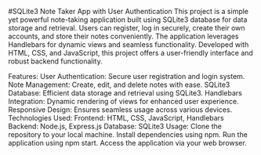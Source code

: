 #SQLite3 Note Taker App with User Authentication
This project is a simple yet powerful note-taking application built using SQLite3 database for data storage and retrieval. Users can register, log in securely, create their own accounts, and store their notes conveniently. The application leverages Handlebars for dynamic views and seamless functionality. Developed with HTML, CSS, and JavaScript, this project offers a user-friendly interface and robust backend functionality.

Features:
User Authentication: Secure user registration and login system.
Note Management: Create, edit, and delete notes with ease.
SQLite3 Database: Efficient data storage and retrieval using SQLite3.
Handlebars Integration: Dynamic rendering of views for enhanced user experience.
Responsive Design: Ensures seamless usage across various devices.
Technologies Used:
Frontend: HTML, CSS, JavaScript, Handlebars
Backend: Node.js, Express.js
Database: SQLite3
Usage:
Clone the repository to your local machine.
Install dependencies using npm.
Run the application using npm start.
Access the application via your web browser.
